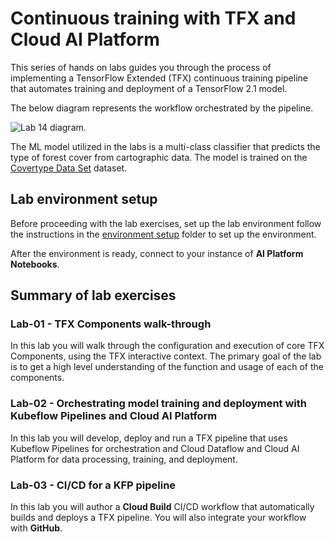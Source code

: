 # Continuous training with TFX and Cloud AI Platform

This series of hands on labs guides you through the process of implementing a TensorFlow Extended (TFX) continuous training pipeline that automates training and deployment of a TensorFlow 2.1 model.

The below diagram represents the workflow orchestrated by the pipeline.

![Lab 14 diagram](/images/lab-14-diagram.png).

The ML model utilized in the labs  is a multi-class classifier that predicts the type of  forest cover from cartographic data. The model is trained on the [Covertype Data Set](/datasets/covertype/README.md) dataset.

## Lab environment setup
Before proceeding with the lab exercises,  set up the lab environment follow the instructions in the [environment setup](/environment-setup) folder to set up the environment. 

After the environment is ready, connect to your instance of **AI Platform Notebooks**.

## Summary of lab exercises
### Lab-01 - TFX Components walk-through
In this lab you will walk through the configuration and execution of core TFX Components, using the TFX interactive context. The primary goal of the lab is to get a high level understanding of the function and usage of each of the components. 

### Lab-02 - Orchestrating model training and deployment with Kubeflow Pipelines and Cloud AI Platform
In this lab you will develop, deploy and run a TFX pipeline that uses Kubeflow Pipelines for orchestration and Cloud Dataflow and Cloud AI Platform for data processing, training, and deployment.

### Lab-03 - CI/CD for a KFP pipeline
In this lab you will author a **Cloud Build** CI/CD workflow that automatically builds and deploys a TFX pipeline. You will also integrate your workflow with **GitHub**.

